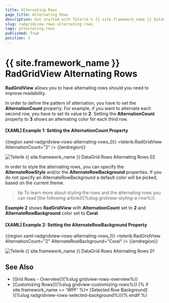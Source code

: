 ```yaml
---
title: Alternating Rows
page_title: Alternating Rows
description: Get started with Telerik's {{ site.framework_name }} DataGrid and learn how to improve the readability by having alternating rows.
slug: radgridview-rows-alternating-rows
tags: alternating,rows
published: True
position: 3
---
```


# {{ site.framework_name }} RadGridView Alternating Rows

__RadGridView__ allows you to have alternating rows should you need to improve readability. 

In order to define the pattern of alternation, you have to set the __AlternationCount__ property. For example, if you want to alternate each second row, you have to set its value to __2__. Setting the __AlternationCount__ property to __3__ shows an alternating color for each third row.

#### __[XAML] Example 1: Setting the AlternationCount Property__

{{region xaml-radgridview-rows-alternating-rows_0}}
	<telerik:RadGridView AlternationCount="2" />
{{endregion}}

![Telerik {{ site.framework_name }} DataGrid Rows Alternating Rows 02](images/RadGridView_Rows_Alternating_Rows_02.png)

In order to style the alternating rows, you can specify the __AlternateRowStyle__ and/or the __AlternateRowBackground__ properties. If you do not specify an AlternateRowBackground a default color will be picked, based on the current theme.

>tip To learn more about styling the rows and the alternating rows you can read [the following article]({%slug gridview-styling-a-row%}).

__Example 2__ shows __RadGridView__ with __AlternationCount__ set to __2__ and __AlternateRowBackground__ color set to __Coral__.

#### __[XAML] Example 2: Setting the AlternateRowBackground Property__
{{region xaml-radgridview-rows-alternating-rows_1}}
	<telerik:RadGridView AlternationCount="2"
	                   AlternateRowBackground="Coral" />
{{endregion}}

![Telerik {{ site.framework_name }} DataGrid Rows Alternating Rows 01](images/RadGridView_Rows_Alternating_Rows_01.png)

## See Also

* [Grid Rows - Overview]({%slug gridview-rows-overview%})
* [Customizing Rows]({%slug gridview-customizing-rows%})
{% if site.framework_name == 'WPF' %}* [Selected Row Background]({%slug radgridview-rows-selected-background%}){% endif %}
